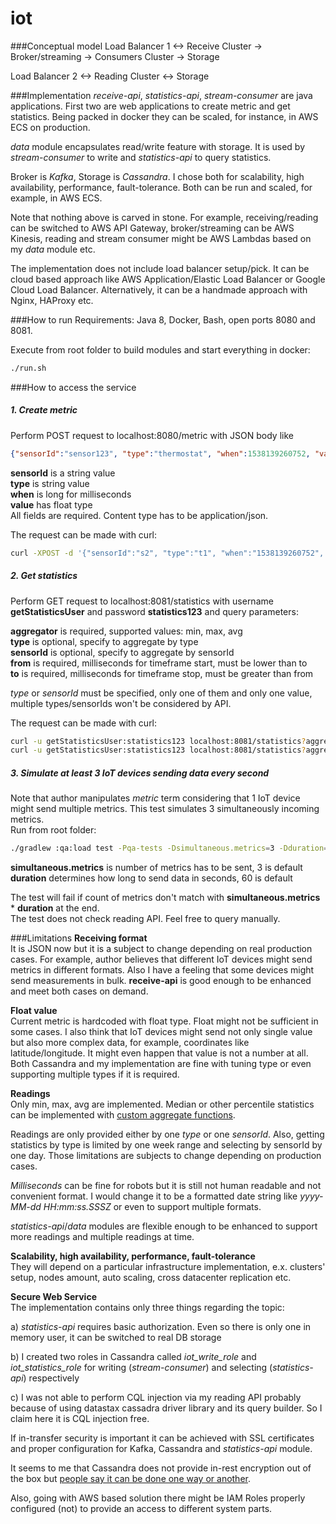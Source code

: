 # iot
###Conceptual model 
Load Balancer 1 <-> Receive Cluster -> Broker/streaming -> Consumers Cluster -> Storage

Load Balancer 2 <-> Reading Cluster <-> Storage

###Implementation
*receive-api*, *statistics-api*, *stream-consumer* are java applications. First two are web applications to create metric and get statistics. Being packed in docker they can be scaled, for instance, in AWS ECS on production.

*data* module encapsulates read/write feature with storage. It is used by *stream-consumer* to write and *statistics-api* to query statistics.

Broker is *Kafka*, Storage is *Cassandra*. I chose both for scalability, high availability, performance, fault-tolerance. Both can be run and scaled, for example, in AWS ECS.  

Note that nothing above is carved in stone. For example, receiving/reading can be switched to AWS API Gateway, broker/streaming can be AWS Kinesis, reading and stream consumer might be AWS Lambdas based on my *data* module etc. 

The implementation does not include load balancer setup/pick. It can be cloud based approach like AWS Application/Elastic Load Balancer or Google Cloud Load Balancer. Alternatively, it can be a handmade approach with Nginx, HAProxy etc. 

###How to run
Requirements: Java 8, Docker, Bash, open ports 8080 and 8081.

Execute from root folder to build modules and start everything in docker:
```bash
./run.sh
```
 
###How to access the service 
##### 1. Create metric

Perform POST request to localhost:8080/metric with JSON body like
```json 
{"sensorId":"sensor123", "type":"thermostat", "when":1538139260752, "value":1.1}
```
**sensorId** is a string value  
**type** is string value  
**when** is long for milliseconds  
**value**  has float type  
All fields are required. Content type has to be application/json. 

The request can be made with curl:
```bash
curl -XPOST -d '{"sensorId":"s2", "type":"t1", "when":"1538139260752", "value":1.1}' -H "Content-Type: application/json" localhost:8080/metric
```

##### 2. Get statistics

Perform GET request to localhost:8081/statistics with username **getStatisticsUser** and password **statistics123** and query parameters:
 
**aggregator** is required, supported values: min, max, avg  
**type** is optional, specify to aggregate by type    
**sensorId** is optional, specify to aggregate by sensorId  
**from** is required, milliseconds for timeframe start, must be lower than to  
**to** is required, milliseconds for timeframe stop, must be greater than from    

*type* or *sensorId* must be specified, only one of them and only one value, multiple types/sensorIds won't be considered by API.
 
The request can be made with curl:
```bash 
curl -u getStatisticsUser:statistics123 localhost:8081/statistics?aggregator=min\&type=t1\&from=1538139260752\&to=1538139260753
curl -u getStatisticsUser:statistics123 localhost:8081/statistics?aggregator=min\&sensorId=mySensor\&from=123\&to=456
```

##### 3. Simulate at least 3 IoT devices sending data every second
Note that author manipulates *metric* term considering that 1 IoT device might send multiple metrics. This test simulates 3 simultaneously incoming metrics.  
Run from root folder:
```bash
./gradlew :qa:load test -Pqa-tests -Dsimultaneous.metrics=3 -Dduration=60
```
**simultaneous.metrics** is number of metrics has to be sent, 3 is default  
**duration** determines how long to send data in seconds, 60 is default

The test will fail if count of metrics don't match with **simultaneous.metrics** * **duration** at the end.  
The test does not check reading API. Feel free to query manually.         

###Limitations
**Receiving format**   
It is JSON now but it is a subject to change depending on real production cases. For example, author believes that different IoT devices might send metrics in different formats. Also I have a feeling that some devices might send measurements in bulk. **receive-api** is good enough to be enhanced and meet both cases on demand.  

**Float value**  
Current metric is hardcoded with float type. Float might not be sufficient in some cases. I also think that IoT devices might send not only single value but also more complex data, for example, coordinates like latitude/longitude. It might even happen that value is not a number at all. Both Cassandra and my implementation are fine with tuning type or even supporting multiple types if it is required. 
 
**Readings**  
Only min, max, avg are implemented. Median or other percentile statistics can be implemented with [custom aggregate functions](https://stackoverflow.com/questions/52528838/how-to-get-x-percentile-in-cassandra).
    
Readings are only provided either by one *type* or one *sensorId*. Also, getting statistics by type is limited by one week range and selecting by sensorId by one day. Those limitations are subjects to change depending on production cases.

*Milliseconds* can be fine for robots but it is still not human readable and not convenient format. I would change it to be a formatted date string like *yyyy-MM-dd HH:mm:ss.SSSZ* or even to support multiple formats.
   
*statistics-api*/*data* modules are flexible enough to be enhanced to support more readings and multiple readings at time.  

**Scalability, high availability, performance, fault-tolerance**  
They will depend on a particular infrastructure implementation, e.x. clusters' setup, nodes amount, auto scaling, cross datacenter replication etc.

**Secure Web Service**  
The implementation contains only three things regarding the topic:
  
a) *statistics-api* requires basic authorization. Even so there is only one in memory user, it can be switched to real DB storage
  
b) I created two roles in Cassandra called *iot_write_role* and *iot_statistics_role* for writing (*stream-consumer*) and selecting (*statistics-api*) respectively

c) I was not able to perform CQL injection via my reading API probably because of using datastax cassadra driver library and its query builder. So I claim here it is CQL injection free.  
        
If in-transfer security is important it can be achieved with SSL certificates and proper configuration for Kafka, Cassandra and *statistics-api* module.

It seems to me that Cassandra does not provide in-rest encryption out of the box but [people say it can be done one way or another](https://stackoverflow.com/questions/47046285/encrypting-the-database-at-rest-without-paying). 
  
Also, going with AWS based solution there might be IAM Roles properly configured (not) to provide an access to different system parts.